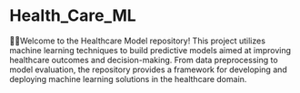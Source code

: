 # Health_Care_ML
👨‍⚕️Welcome to the Healthcare Model repository! This project utilizes machine learning techniques to build predictive models aimed at improving healthcare outcomes and decision-making. From data preprocessing to model evaluation, the repository provides a framework for developing and deploying machine learning solutions in the healthcare domain.
